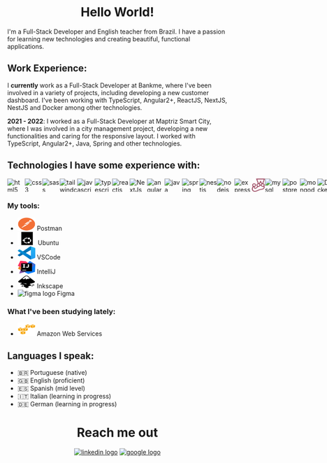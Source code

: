 <h1 align="center">Hello World!</h1>

I'm a Full-Stack Developer and English teacher from Brazil. 
I have a passion for learning new technologies and creating beautiful, functional applications.


## Work Experience:
I **currently** work as a Full-Stack Developer at Bankme, where I've been involved in a variety of projects, including developing a new customer dashboard. I've been working with TypeScript, Angular2+, ReactJS, NextJS, NestJS and Docker among other technologies.

**2021 - 2022**: I worked as a Full-Stack Developer at Maptriz Smart City, where I was involved in a city management project, developing a new functionalities and caring for the responsive layout. I worked with TypeScript, Angular2+, Java, Spring and other technologies.


## Technologies I have some experience with:

<div style="display:flex">
<img title="HTML" src="https://cdn.jsdelivr.net/gh/devicons/devicon/icons/html5/html5-plain.svg" height="30" width="40" alt="html5"/>
<img title="CSS" src="https://cdn.jsdelivr.net/gh/devicons/devicon/icons/css3/css3-plain.svg" height="30" width="40" alt="css3"/>
<img title="Sass" src="https://cdn.jsdelivr.net/gh/devicons/devicon/icons/sass/sass-original.svg" height="30" width="40" alt="sass"/>
<img title="Tailwind CSS" src="https://cdn.jsdelivr.net/gh/devicons/devicon/icons/tailwindcss/tailwindcss-plain.svg" height="30" width="40" alt="tailwindcss"/>
<img title="JavaScript" src="https://cdn.jsdelivr.net/gh/devicons/devicon/icons/javascript/javascript-plain.svg" height="30" width="40" alt="javascript"/>
<img title="TypeScript" src="https://cdn.jsdelivr.net/gh/devicons/devicon/icons/typescript/typescript-plain.svg" height="30" width="40" alt="typescript"/>
<img title="ReactJS" src="https://cdn.jsdelivr.net/gh/devicons/devicon/icons/react/react-original.svg" height="30" width="40" alt="reactjs"/>
<img src="https://cdn.jsdelivr.net/gh/devicons/devicon/icons/nextjs/nextjs-line.svg" alt="NextJs" title="NextJS" height="30" width="40" />
<img title="Angular2+" src="https://cdn.jsdelivr.net/gh/devicons/devicon/icons/angularjs/angularjs-plain.svg" height="30" width="40" alt="angular"/>
<img title="Java" src="https://cdn.jsdelivr.net/gh/devicons/devicon/icons/java/java-original.svg" height="30" width="40" alt="java"/>
  <br/>
<img title="Spring" src="https://cdn.jsdelivr.net/gh/devicons/devicon/icons/spring/spring-original.svg" height="30" width="40" alt="spring"/>
<img title="NestJS" src="https://cdn.jsdelivr.net/gh/devicons/devicon/icons/nestjs/nestjs-plain.svg" height="30" width="40" alt="nestjs"/>
<img title="NodeJS" src="https://cdn.jsdelivr.net/gh/devicons/devicon/icons/nodejs/nodejs-original.svg" height="30" width="40" alt="nodejs"/>
<img title="Express" src="https://cdn.jsdelivr.net/gh/devicons/devicon/icons/express/express-original.svg" height="30" width="40" alt="express"/>
<img title="Jest" src="https://raw.githubusercontent.com/devicons/devicon/v2.15.1/icons/jest/jest-plain.svg" height="30" width="40" alt="jest"/>
<img title="MySQL" src="https://cdn.jsdelivr.net/gh/devicons/devicon/icons/mysql/mysql-original.svg" height="30" width="40" alt="mysql logo"/>
<img title="PostgreSQL" src="https://cdn.jsdelivr.net/gh/devicons/devicon/icons/postgresql/postgresql-plain.svg" height="30" width="40" alt="postgresql logo"/>
<img title="MongoDB" src="https://cdn.jsdelivr.net/gh/devicons/devicon/icons/mongodb/mongodb-original.svg" height="30" width="40" alt="mongodb logo"/>
<img title="Docker" src="https://cdn.jsdelivr.net/gh/devicons/devicon/icons/docker/docker-plain.svg" height="30" width="40" alt="Docker logo"/>
</div>


### My tools:

-  <img src="https://raw.githubusercontent.com/devicons/devicon/develop/icons/postman/postman-original.svg" height="30" width="40"/> Postman
-  <img src="https://raw.githubusercontent.com/devicons/devicon/1119b9f84c0290e0f0b38982099a2bd027a48bf1/icons/ubuntu/ubuntu-plain.svg" width="42" height="30" title="Ubuntu"/> Ubuntu
-  <img title="vscode" src="https://raw.githubusercontent.com/devicons/devicon/1119b9f84c0290e0f0b38982099a2bd027a48bf1/icons/vscode/vscode-original.svg"  height="30" width="40"/> VSCode
-  <img title="Intellij" src="https://raw.githubusercontent.com/DiogoZdev/tech-icons/main/intellij/intellij.svg" height="30" width="40"> IntelliJ
-  <img title="Inkscape" src="https://raw.githubusercontent.com/devicons/devicon/v2.15.1/icons/inkscape/inkscape-plain.svg" height="30" width="40" alt="inkscape logo"/> Inkscape
-  <img title="Figma" src="https://cdn.jsdelivr.net/gh/devicons/devicon/icons/figma/figma-original.svg" height="30" width="40" alt="figma logo"/> Figma



### What I've been studying lately:

- <img title="Amazon Web Services" height="30" width="40" alt="AWS logo" src="https://raw.githubusercontent.com/devicons/devicon/1119b9f84c0290e0f0b38982099a2bd027a48bf1/icons/amazonwebservices/amazonwebservices-original.svg" /> Amazon Web Services

## Languages I speak:

- 🇧🇷 Portuguese (native)
- 🇬🇧 English (proficient)
- 🇪🇸 Spanish (mid level)
- 🇮🇹 Italian (learning in progress)
- 🇩🇪 German (learning in progress)


<h1 align="center">Reach me out</h1>

<div align="center">
  <a href="https://linkedin.com/in/diogo-lara" target="_blank"><img src="https://raw.githubusercontent.com/maurodesouza/profile-readme-generator/master/src/assets/icons/social/linkedin/default.svg" height="40" width="52" alt="linkedin logo"  /></a>
  <a href="mailto:diogo.lara.dev@gmail.com" target="_blank"><img src="https://raw.githubusercontent.com/maurodesouza/profile-readme-generator/master/src/assets/icons/social/gmail/default.svg" height="40" width="52" alt="google logo"  /></a>
</div>
